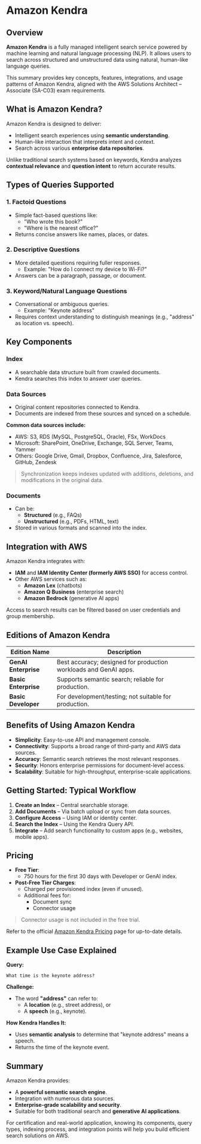 # Amazon Kendra

## Overview

**Amazon Kendra** is a fully managed intelligent search service powered by machine learning and natural language processing (NLP). It allows users to search across structured and unstructured data using natural, human-like language queries.

This summary provides key concepts, features, integrations, and usage patterns of Amazon Kendra, aligned with the AWS Solutions Architect – Associate (SA-C03) exam requirements.

## What is Amazon Kendra?

Amazon Kendra is designed to deliver:

- Intelligent search experiences using **semantic understanding**.
- Human-like interaction that interprets intent and context.
- Search across various **enterprise data repositories**.

Unlike traditional search systems based on keywords, Kendra analyzes **contextual relevance** and **question intent** to return accurate results.

## Types of Queries Supported

### 1. Factoid Questions

- Simple fact-based questions like:
  - "Who wrote this book?"
  - "Where is the nearest office?"
- Returns concise answers like names, places, or dates.

### 2. Descriptive Questions

- More detailed questions requiring fuller responses.
  - Example: "How do I connect my device to Wi-Fi?"
- Answers can be a paragraph, passage, or document.

### 3. Keyword/Natural Language Questions

- Conversational or ambiguous queries.
  - Example: "Keynote address"
- Requires context understanding to distinguish meanings (e.g., "address" as location vs. speech).

## Key Components

### Index

- A searchable data structure built from crawled documents.
- Kendra searches this index to answer user queries.

### Data Sources

- Original content repositories connected to Kendra.
- Documents are indexed from these sources and synced on a schedule.

**Common data sources include:**

- AWS: S3, RDS (MySQL, PostgreSQL, Oracle), FSx, WorkDocs
- Microsoft: SharePoint, OneDrive, Exchange, SQL Server, Teams, Yammer
- Others: Google Drive, Gmail, Dropbox, Confluence, Jira, Salesforce, GitHub, Zendesk

> Synchronization keeps indexes updated with additions, deletions, and modifications in the original data.

### Documents

- Can be:
  - **Structured** (e.g., FAQs)
  - **Unstructured** (e.g., PDFs, HTML, text)
- Stored in various formats and scanned into the index.

## Integration with AWS

Amazon Kendra integrates with:

- **IAM** and **IAM Identity Center (formerly AWS SSO)** for access control.
- Other AWS services such as:
  - **Amazon Lex** (chatbots)
  - **Amazon Q Business** (enterprise search)
  - **Amazon Bedrock** (generative AI apps)

Access to search results can be filtered based on user credentials and group membership.

## Editions of Amazon Kendra

| Edition Name         | Description                                                      |
| -------------------- | ---------------------------------------------------------------- |
| **GenAI Enterprise** | Best accuracy; designed for production workloads and GenAI apps. |
| **Basic Enterprise** | Supports semantic search; reliable for production.               |
| **Basic Developer**  | For development/testing; not suitable for production.            |

## Benefits of Using Amazon Kendra

- **Simplicity**: Easy-to-use API and management console.
- **Connectivity**: Supports a broad range of third-party and AWS data sources.
- **Accuracy**: Semantic search retrieves the most relevant responses.
- **Security**: Honors enterprise permissions for document-level access.
- **Scalability**: Suitable for high-throughput, enterprise-scale applications.

## Getting Started: Typical Workflow

1. **Create an Index** – Central searchable storage.
2. **Add Documents** – Via batch upload or sync from data sources.
3. **Configure Access** – Using IAM or identity center.
4. **Search the Index** – Using the Kendra Query API.
5. **Integrate** – Add search functionality to custom apps (e.g., websites, mobile apps).

## Pricing

- **Free Tier**:
  - 750 hours for the first 30 days with Developer or GenAI index.
- **Post-Free Tier Charges**:
  - Charged per provisioned index (even if unused).
  - Additional fees for:
    - Document sync
    - Connector usage

> Connector usage is not included in the free trial.

Refer to the official [Amazon Kendra Pricing](https://aws.amazon.com/kendra/pricing/) page for up-to-date details.

## Example Use Case Explained

**Query:**

```text
What time is the keynote address?
```

**Challenge:**

- The word **"address"** can refer to:
  - A **location** (e.g., street address), or
  - A **speech** (e.g., keynote).

**How Kendra Handles It:**

- Uses **semantic analysis** to determine that "keynote address" means a speech.
- Returns the time of the keynote event.

## Summary

Amazon Kendra provides:

- A **powerful semantic search engine**.
- Integration with numerous data sources.
- **Enterprise-grade scalability and security**.
- Suitable for both traditional search and **generative AI applications**.

For certification and real-world application, knowing its components, query types, indexing process, and integration points will help you build efficient search solutions on AWS.
